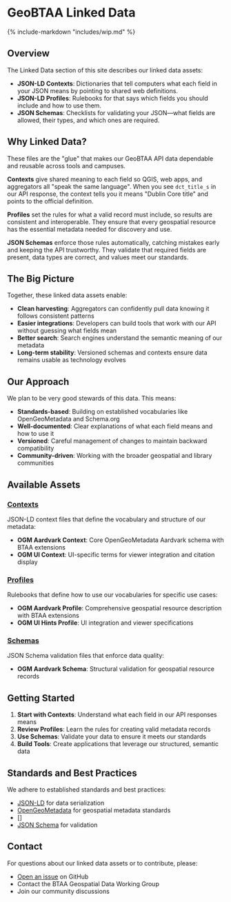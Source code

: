 # GeoBTAA Linked Data

{% include-markdown "includes/wip.md" %}

## Overview

The Linked Data section of this site describes our linked data assets:

- **JSON-LD Contexts**: Dictionaries that tell computers what each field in your JSON means by pointing to shared web definitions.
- **JSON-LD Profiles**: Rulebooks for that says which fields you should include and how to use them.
- **JSON Schemas**: Checklists for validating your JSON—what fields are allowed, their types, and which ones are required.

## Why Linked Data?

These files are the "glue" that makes our GeoBTAA API data dependable and reusable across tools and campuses. 

**Contexts** give shared meaning to each field so QGIS, web apps, and aggregators all "speak the same language". When you see `dct_title_s` in our API response, the context tells you it means "Dublin Core title" and points to the official definition.

**Profiles** set the rules for what a valid record must include, so results are consistent and interoperable. They ensure that every geospatial resource has the essential metadata needed for discovery and use.

**JSON Schemas** enforce those rules automatically, catching mistakes early and keeping the API trustworthy. They validate that required fields are present, data types are correct, and values meet our standards.

## The Big Picture

Together, these linked data assets enable:

- **Clean harvesting**: Aggregators can confidently pull data knowing it follows consistent patterns
- **Easier integrations**: Developers can build tools that work with our API without guessing what fields mean
- **Better search**: Search engines understand the semantic meaning of our metadata
- **Long-term stability**: Versioned schemas and contexts ensure data remains usable as technology evolves

## Our Approach

We plan to be very good stewards of this data. This means:

- **Standards-based**: Building on established vocabularies like OpenGeoMetadata and Schema.org
- **Well-documented**: Clear explanations of what each field means and how to use it
- **Versioned**: Careful management of changes to maintain backward compatibility
- **Community-driven**: Working with the broader geospatial and library communities

## Available Assets

### [Contexts](contexts.md)
JSON-LD context files that define the vocabulary and structure of our metadata:
- **OGM Aardvark Context**: Core OpenGeoMetadata Aardvark schema with BTAA extensions
- **OGM UI Context**: UI-specific terms for viewer integration and citation display

### [Profiles](profiles.md)
Rulebooks that define how to use our vocabularies for specific use cases:
- **OGM Aardvark Profile**: Comprehensive geospatial resource description with BTAA extensions
- **OGM UI Hints Profile**: UI integration and viewer specifications

### [Schemas](schemas.md)
JSON Schema validation files that enforce data quality:
- **OGM Aardvark Schema**: Structural validation for geospatial resource records

## Getting Started

1. **Start with Contexts**: Understand what each field in our API responses means
2. **Review Profiles**: Learn the rules for creating valid metadata records
3. **Use Schemas**: Validate your data to ensure it meets our standards
4. **Build Tools**: Create applications that leverage our structured, semantic data

## Standards and Best Practices

We adhere to established standards and best practices:

- [JSON-LD](https://json-ld.org/) for data serialization
- [OpenGeoMetadata](https://opengeometadata.org/) for geospatial metadata standards
- []
- [JSON Schema](https://json-schema.org/) for validation

## Contact

For questions about our linked data assets or to contribute, please:
- [Open an issue](https://github.com/geobtaa/ld/issues) on GitHub
- Contact the BTAA Geospatial Data Working Group
- Join our community discussions 